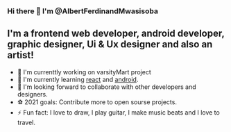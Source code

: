 ### Hi there :wave: I'm @AlbertFerdinandMwasisoba

## I'm a frontend web developer, android developer, graphic designer, Ui & Ux designer and also an artist!
-  🔭 I'm currenttly working on varsityMart project
-  📗 I'm currently learning [react](https://reactjs.org/) and [android](https://www.android.com/). 
-  👫 I'm looking forward to collaborate with other developers and designers.
-  ⚽ 2021 goals: Contribute more to open sourse projects.
-  ⚡ Fun fact: I love to draw, I play guitar, I make music beats and I love to travel.
